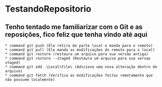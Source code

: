# TestandoRepositorio
  ## Tenho tentado me familiarizar com o Git e as reposições, fico feliz que tenha vindo até aqui

    * command git push (Ele retira da parte local e manda para o remoto)
    * command git pull (Ele manda as modificações do remoto para o local)
    * command git restore (restaura um arquivo para sua versão antiga)
    * command git restore --staged (Restaura um arquivo para sua versao staged)
    * command git add .\Local\File\ (Adiciona uma nova alteração dentro do arquivo) 
    * command git fetch (Verifica as modificações feitas remotamente que não possuem localmente)